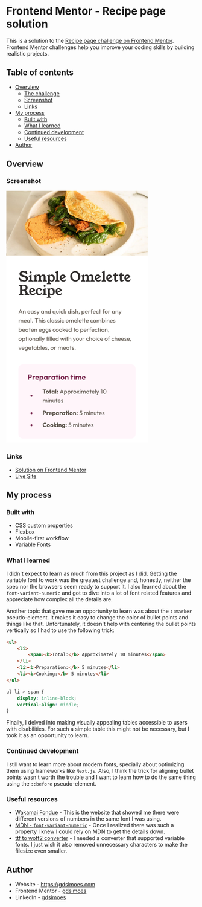 # Frontend Mentor - Recipe page solution

This is a solution to the [Recipe page challenge on Frontend Mentor](https://www.frontendmentor.io/challenges/recipe-page-KiTsR8QQKm). Frontend Mentor challenges help you improve your coding skills by building realistic projects.

## Table of contents

-   [Overview](#overview)
    -   [The challenge](#the-challenge)
    -   [Screenshot](#screenshot)
    -   [Links](#links)
-   [My process](#my-process)
    -   [Built with](#built-with)
    -   [What I learned](#what-i-learned)
    -   [Continued development](#continued-development)
    -   [Useful resources](#useful-resources)
-   [Author](#author)

## Overview

### Screenshot

<img src="./screenshot.png" height="667">

### Links

-   [Solution on Frontend Mentor](https://www.frontendmentor.io/solutions/simple-solution-using-css-flexbox-DfaZngYsZW)
-   [Live Site](https://gdsimoes.github.io/recipe-pagefro)

## My process

### Built with

-   CSS custom properties
-   Flexbox
-   Mobile-first workflow
-   Variable Fonts

### What I learned

I didn't expect to learn as much from this project as I did. Getting the variable font to work was the greatest challenge and, honestly, neither the spec nor the browsers seem ready to support it. I also learned about the `font-variant-numeric` and got to dive into a lot of font related features and appreciate how complex all the details are.

Another topic that gave me an opportunity to learn was about the `::marker` pseudo-element. It makes it easy to change the color of bullet points and things like that. Unfortunately, it doesn't help with centering the bullet points vertically so I had to use the following trick:

```html
<ul>
    <li>
        <span><b>Total:</b> Approximately 10 minutes</span>
    </li>
    <li><b>Preparation:</b> 5 minutes</li>
    <li><b>Cooking:</b> 5 minutes</li>
</ul>
```

```css
ul li > span {
    display: inline-block;
    vertical-align: middle;
}
```

Finally, I delved into making visually appealing tables accessible to users with disabilities. For such a simple table this might not be necessary, but I took it as an opportunity to learn.

### Continued development

I still want to learn more about modern fonts, specially about optimizing them using frameworks like `Next.js`. Also, I think the trick for aligning bullet points wasn't worth the trouble and I want to learn how to do the same thing using the `::before` pseudo-element.

### Useful resources

-   [Wakamai Fondue](https://wakamaifondue.com/) - This is the website that showed me there were different versions of numbers in the same font I was using.
-   [MDN - `font-variant-numeric`](https://developer.mozilla.org/en-US/docs/Web/CSS/font-variant-numeric) - Once I realized there was such a property I knew I could rely on MDN to get the details down.
-   [ttf to woff2 converter](https://everythingfonts.com/ttf-to-woff2) - I needed a converter that supported variable fonts. I just wish it also removed unnecessary characters to make the filesize even smaller.

## Author

-   Website - <https://gdsimoes.com>
-   Frontend Mentor - [gdsimoes](https://www.frontendmentor.io/profile/gdsimoes)
-   LinkedIn - [gdsimoes](https://www.linkedin.com/in/gdsimoes)
